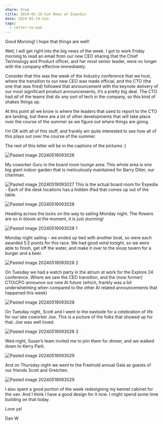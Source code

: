 ```yaml
---
share: true
title: 2024-05-19-Sun News at Expedia
date: 2024-05-19-Sun
tags:
  - letter-to-mom
---
```



Good Morning!   I hope that things are well!   

Well, I will get right into the big news of the week.  I got to work Friday morning to read an email from our new CEO sharing that the Chief Technology and Product officer, and her most senior leader, were no longer with the company effective immediately.    

Consider that this was the week of the Industry conference that we host, where the transition to our new CEO was made official, and the CTO (the one that was fired) followed that announcement with the keynote delivery of our most significant product announcements, it’s a pretty big deal.   The CTO had _all_ of the teams that do any sort of tech in the company, so this kind of shakes things up.  

At this point all we know is where the leaders that used to report to the CTO are landing, but there are a lot of other developments that will take place over the course of the summer as we figure out where things are going.

I’m OK with all of this stuff, and frankly am quite interested to see how all of this plays out over the course of the summer.

The rest of this letter will be in the captions of the pictures :) 



![Pasted image 20240519093026](../attachments/Pasted%20image%2020240519093026.jpg)

My coworker Guru in the board room lounge area.  This whole area is one big giant indoor garden that is meticulously maintained for Barry Diller, our chariman.    

![Pasted image 20240519093027](../attachments/Pasted%20image%2020240519093027.jpg)
This is the actual board room for Expedia - Each of the desk locations has a hidden iPad that comes up out of the table.



![Pasted image 20240519093028](../attachments/Pasted%20image%2020240519093028.jpg)

Heading across the locks on the way to sailing Monday night.   The flowers are so in bloom at the moment, it is just stunning!


![Pasted image 20240519093028 1](../attachments/Pasted%20image%2020240519093028%201.jpg)

Monday night sailing - we ended up tied with another boat, so were each awarded 5.5 points for this race.  We had good wind tonight, so we were able to finish, get off the water, and make it over to the sloop tavern for a burger and a beer.


![Pasted image 20240519093028 2](../attachments/Pasted%20image%2020240519093028%202.jpg)

On Tuesday we had a watch party in the atrium at work for the Explore 24 conference.  Where we saw the CEO transition, and the (now former) CTO\CPO announce our new AI future (which, frankly was a bit underwhelming when compared to the other AI related announcements that happened this week)

![Pasted image 20240519093028](../attachments/Pasted%20image%2020240519093028.png)

On Tuesday night, Scott and I went to the eastside for a celebration of life for our late coworker Joe.   This is a picture of the folks that showed up for that.  Joe was well loved.

![Pasted image 20240519093028 3](../attachments/Pasted%20image%2020240519093028%203.jpg)

Wed night, Susan’s team invited me to join them for dinner, and we walked down to Kerry Park.

![Pasted image 20240519093029](../attachments/Pasted%20image%2020240519093029.jpg)

And on Thursday night we went to the Freehold annual Gala as guests of our friends Scott and Gretchen.

![Pasted image 20240519093029](../attachments/Pasted%20image%2020240519093029.png)

I also spent a good portion of the week redesigning my kennel cabinet for the van.  And I think I have a good design for it now.   I might spend some time building on that today.

Love ya!

Dan W